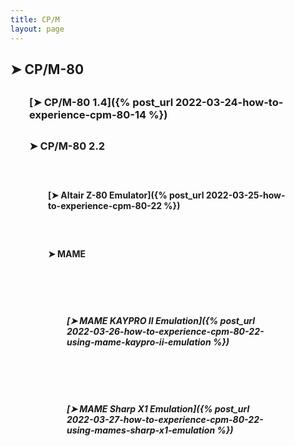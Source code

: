 ```yaml
---
title: CP/M
layout: page
---
```


<style>
  h3 {
    margin: 30px;
  }
  h4 {
    margin: 60px;
  }
  h5 {
    margin: 90px;
  }
</style>

## ➤ CP/M-80

### [➤ CP/M-80 1.4]({% post_url 2022-03-24-how-to-experience-cpm-80-14 %})

### ➤ CP/M-80 2.2

#### [➤ Altair Z-80 Emulator]({% post_url 2022-03-25-how-to-experience-cpm-80-22 %})

#### ➤ MAME

##### [➤ MAME KAYPRO II Emulation]({% post_url 2022-03-26-how-to-experience-cpm-80-22-using-mame-kaypro-ii-emulation %})

##### [➤ MAME Sharp X1 Emulation]({% post_url 2022-03-27-how-to-experience-cpm-80-22-using-mames-sharp-x1-emulation %})
